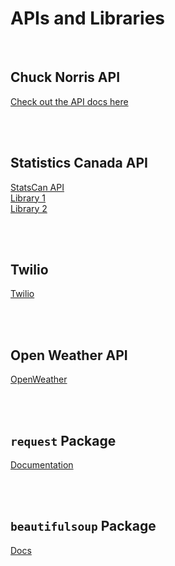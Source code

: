 # APIs and Libraries

<br />

## Chuck Norris API
[Check out the API docs here](https://api.chucknorris.io/)

<br />
<br />

## Statistics Canada API
[StatsCan API](https://www.statcan.gc.ca/eng/developers/wds/user-guide)  
[Library 1](https://github.com/andrewjdyck/statscanpy)  
[Library 2](https://github.com/ianepreston/stats_can)

<br />
<br />

## Twilio
[Twilio](https://www.twilio.com/)

<br />
<br />

## Open Weather API
[OpenWeather](https://openweathermap.org/)

<br />
<br />

## `request` Package

[Documentation](https://requests.readthedocs.io/en/master/)

<br />
<br />

## `beautifulsoup` Package

[Docs](https://www.crummy.com/software/BeautifulSoup/)